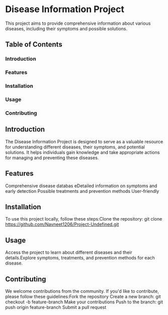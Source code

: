 # Disease Information Project

This project aims to provide comprehensive information about various diseases, including their symptoms and possible solutions.

## Table of Contents

### Introduction
### Features
### Installation
### Usage
### Contributing

## Introduction
The Disease Information Project is designed to serve as a valuable resource for understanding different diseases, their symptoms, and potential solutions. It helps individuals gain knowledge and take appropriate actions for managing and preventing these diseases.

## Features
Comprehensive disease databas eDetailed information on symptoms and early detection Possible treatments and prevention methods User-friendly

## Installation
To use this project locally, follow these steps:Clone the repository: git clone https://github.com/Navneet1206/Project-Undefined.git

## Usage
Access the project to learn about different diseases and their details.Explore symptoms, treatments, and prevention methods for each disease.

## Contributing
We welcome contributions from the community. If you'd like to contribute, please follow these guidelines:Fork the repository Create a new branch: git checkout -b feature-branch Make your contributions Push to the branch: git push origin feature-branch Submit a pull request
